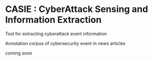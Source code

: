 # CASIE : CyberAttack Sensing and Information Extraction

Tool for extracting cyberattack event information 

Annotation corpus of cybersecurity event in news articles

coming soon
